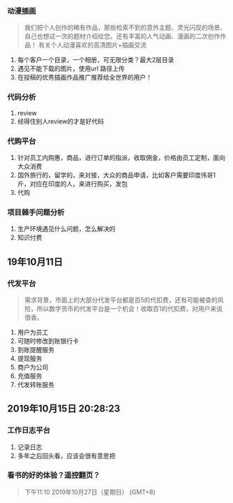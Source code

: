 
### 动漫插画
> 我们把个人创作的稀有作品，那些检索不到的意外主题、灵光闪现的场景、自己也想试一次的题材介绍给您。还有丰富的人气动画、漫画的二次创作作品！
有关个人动漫喜欢的高清图片+插画交流

1. 每个客户一个目录，一个相册，可无限分类？最大2层目录
2. 遇见不能下载的图片，使用url 路径上传
3. 在投稿的优秀插画作品推广推荐给全世界的用户！　

### 代码分析
1. review
2. 经得住别人review的才是好代码


### 代购平台
1. 针对员工内购惠，商品，进行订单的指派，收取佣金，价格由员工定制，面向大众消费
2. 国外旅行的，留学的，来对接，大众的商品申请，比如客户需要印度伟哥1斤，对应在印度的人，来进行购买，发包
3. 代购


### 项目棘手问题分析
1. 生产环境遇见什么问题，怎么解决的
2. 知识付费


## 19年10月11日
### 代发平台
> 需求背景，市面上的大部分代发平台都是百5的代扣费，还有可能被查的风险，所以数字货币的代发平台是一个机会！收取百1的代扣费，对用户来说很香。
1. 用户为员工
  1. 可随时修改到账银行卡
  2. 到账提醒服务
  3. 提现服务
2. 商户为公司
  1. 充值服务
  2. 代发转账服务
 
 
 ## 2019年10月15日 20:28:23
 ### 工作日志平台
 
 1. 记录日志
 2. 多年之后回头看，应该会很有意思把
 
 
 ### 看书的好的体验？遥控翻页？
> 下午11:10 2019年10月27日（星期日） (GMT+8)

  
